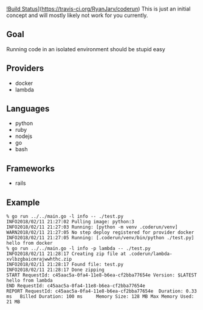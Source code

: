 [!Build Status](https://travis-ci.org/RyanJarv/coderun.svg?branch=master)](https://travis-ci.org/RyanJarv/coderun)
This is just an initial concept and will mostly likely not work for you currently.

## Goal
Running code in an isolated environment should be stupid easy

## Providers
* docker
* lambda

## Languages
* python
* ruby
* nodejs
* go
* bash

## Frameworks
* rails

## Example
```
% go run ../../main.go -l info -- ./test.py
INFO2018/02/11 21:27:02 Pulling image: python:3
INFO2018/02/11 21:27:03 Running: [python -m venv .coderun/venv]
WARN2018/02/11 21:27:05 No step deploy registered for provider docker
INFO2018/02/11 21:27:05 Running: [.coderun/venv/bin/python ./test.py]
hello from docker
% go run ../../main.go -l info -p lambda -- ./test.py
INFO2018/02/11 21:28:17 Creating zip file at .coderun/lambda-xvlbzgbaicmrajwwhthc.zip
INFO2018/02/11 21:28:17 Found file: test.py
INFO2018/02/11 21:28:17 Done zipping
START RequestId: c45aac5a-0fa4-11e8-b6ea-cf2bba77654e Version: $LATEST
hello from lambda
END RequestId: c45aac5a-0fa4-11e8-b6ea-cf2bba77654e
REPORT RequestId: c45aac5a-0fa4-11e8-b6ea-cf2bba77654e  Duration: 0.33 ms   Billed Duration: 100 ms     Memory Size: 128 MB Max Memory Used: 21 MB  
```

